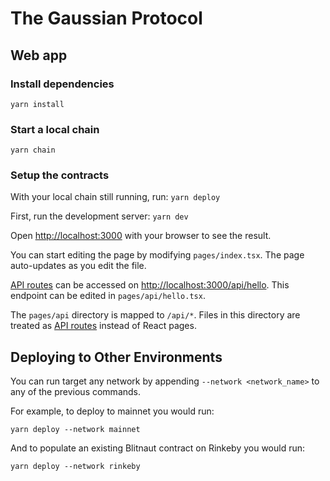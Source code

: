 # The Gaussian Protocol

## Web app

### Install dependencies

`yarn install`

### Start a local chain

`yarn chain`

### Setup the contracts

With your local chain still running, run:
`yarn deploy`

First, run the development server:
`yarn dev`

Open [http://localhost:3000](http://localhost:3000) with your browser to see the result.

You can start editing the page by modifying `pages/index.tsx`. The page auto-updates as you edit the file.

[API routes](https://nextjs.org/docs/api-routes/introduction) can be accessed
on [http://localhost:3000/api/hello](http://localhost:3000/api/hello). This endpoint can be edited
in `pages/api/hello.tsx`.

The `pages/api` directory is mapped to `/api/*`. Files in this directory are treated
as [API routes](https://nextjs.org/docs/api-routes/introduction) instead of React pages.

## Deploying to Other Environments

You can run target any network by appending `--network <network_name>` to any of the previous commands.

For example, to deploy to mainnet you would run:

`yarn deploy --network mainnet`

And to populate an existing Blitnaut contract on Rinkeby you would run:

`yarn deploy --network rinkeby`
